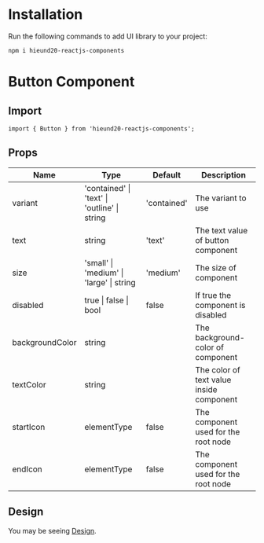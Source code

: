 # Installation
Run the following commands to add UI library to your project:

```
npm i hieund20-reactjs-components

```

# Button Component

## Import
```
import { Button } from 'hieund20-reactjs-components';

```

## Props

| Name            | Type                                         | Default     | Description                              |
|-----------------|----------------------------------------------|-------------|------------------------------------------|
| variant         | 'contained' \| 'text' \| 'outline' \| string | 'contained' | The variant to use                       |
| text            | string                                       | 'text'      | The text value of button component       |
| size            | 'small' \| 'medium' \| 'large' \| string     | 'medium'    | The size of component                    |
| disabled        | true \| false \| bool                        | false       | If true the component is disabled        |
| backgroundColor | string                                       |             | The background-color of component        |
| textColor       | string                                       |             | The color of text value inside component |
| startIcon       | elementType                                  | false       | The component used for the root node     |
| endIcon         | elementType                                  | false       | The component used for the root node     |



## Design

You may be seeing [Design](https://app.zeplin.io/project/646731a7032f761feeab9a55/screen/646731bf032f761feeabab75).
